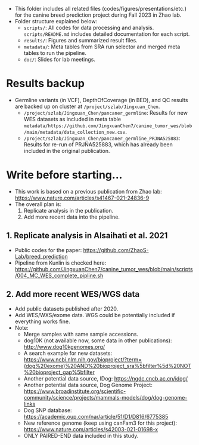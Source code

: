 - This folder includes all related files (codes/figures/presentations/etc.) for the canine breed prediction project during Fall 2023 in Zhao lab.
- Folder structure explained below:
  - `scripts/`: All codes for data processing and analysis. `scripts/README.md` includes detailed documentation for each script.
  - `results/`: Figures and summarized result files.
  - `metadata/`: Meta tables from SRA run selector and merged meta tables to run the pipeline.
  - `doc/`: Slides for lab meetings.

# Results backup
- Germline variants (in VCF), DepthOfCoverage (in BED), and QC results are backed up on cluster at `/project/szlab/Jingxuan_Chen`.
  - `/project/szlab/Jingxuan_Chen/pancaner_germline`: Results for new WES datasets as included in meta table `metadata/https://github.com/JingxuanChen7/canine_tumor_wes/blob/main/metadata/data_collection_new.csv`.
  - `/project/szlab/Jingxuan_Chen/pancaner_germline_PRJNA525883`: Results for re-run of PRJNA525883, which has already been included in the original publication.


# Write before starting...
- This work is based on a previous publication from Zhao lab: https://www.nature.com/articles/s41467-021-24836-9
- The overall plan is:
  1. Replicate analysis in the publication.
  2. Add more recent data into the pipeline.
## 1. Replicate analysis in Alsaihati et al. 2021
- Public codes for the paper: https://github.com/ZhaoS-Lab/breed_prediction
- Pipeline from Kunlin is checked here: https://github.com/JingxuanChen7/canine_tumor_wes/blob/main/scripts/004_MC_WES_complete_pipline.sh
## 2. Add more recent WES/WGS data
- Add public datasets published after 2020.
- Add WES/WXS/exome data. WGS could be potentially included if everything works fine.
- Note:
  - Merge samples with same sample accessions.
  - dog10K (not available now, some data in other publications): http://www.dog10kgenomes.org/
  - A search example for new datasets: https://www.ncbi.nlm.nih.gov/bioproject/?term=(dog%20exome)%20AND%20bioproject_sra%5bfilter%5d%20NOT%20bioproject_gap%5bfilter
  - Another potential data source, IDog: https://ngdc.cncb.ac.cn/idog/
  - Another potential data source, Dog Genome Project: https://www.broadinstitute.org/scientific-community/science/projects/mammals-models/dog/dog-genome-links
  - Dog SNP database: https://academic.oup.com/nar/article/51/D1/D816/6775385
  - New reference genome (keep using canFam3 for this project): https://www.nature.com/articles/s42003-021-01698-x
  - ONLY PAIRED-END data included in this study.
